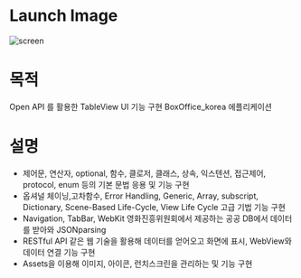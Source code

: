 # Launch Image
![screen](https://github.com/HyeonHoo/BoxOffice_Korea/assets/69030306/6af857bf-6857-412b-a1cd-3aa8992ad1cb)

# 목적
Open API 를 활용한 TableView UI 기능 구현 BoxOffice_korea 에플리케이션

# 설명
- 제어문, 연산자, optional, 함수, 클로저, 클래스, 상속, 익스텐션, 접근제어, protocol, enum 등의 기본 문법 응용 및 기능 구현
- 옵셔널 체이닝,고차함수, Error Handling, Generic, Array, subscript, Dictionary, Scene-Based Life-Cycle, View Life Cycle 고급 기법 기능 구현
- Navigation, TabBar, WebKit 영화진흥위원회에서 제공하는 공공 DB에서 데이터를 받아와 JSONparsing
- RESTful API 같은 웹 기술을 활용해 데이터를 얻어오고 화면에 표시, WebView와 데이터 연결 기능 구현
- Assets을 이용해 이미지, 아이콘, 런치스크린을 관리하는 및 기능 구현
